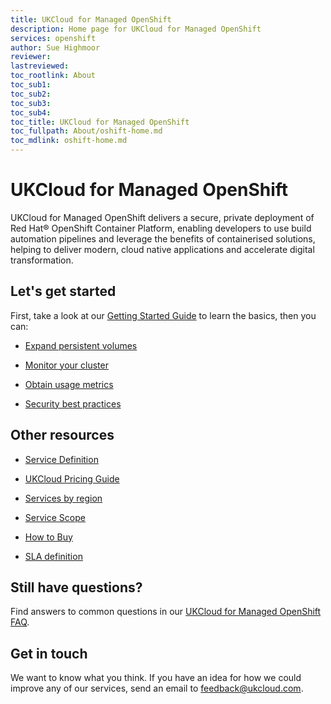```yaml
---
title: UKCloud for Managed OpenShift
description: Home page for UKCloud for Managed OpenShift
services: openshift
author: Sue Highmoor
reviewer:
lastreviewed: 
toc_rootlink: About
toc_sub1: 
toc_sub2:
toc_sub3:
toc_sub4:
toc_title: UKCloud for Managed OpenShift
toc_fullpath: About/oshift-home.md
toc_mdlink: oshift-home.md
---
```


# UKCloud for Managed OpenShift

UKCloud for Managed OpenShift delivers a secure, private deployment of Red Hat&reg; OpenShift Container Platform, enabling developers to use build automation pipelines and leverage the benefits of containerised solutions, helping to deliver modern, cloud native applications and accelerate digital transformation.

## Let's get started

First, take a look at our [Getting Started Guide](oshift-gs.md) to learn the basics, then you can:

<div class="row">
  <div class="col-md-3"><ul><li><p><a href="oshift-how-expand-persistent-vols.md">Expand persistent volumes</a></p></li></ul></div>
  <div class="col-md-3"><ul><li><p><a href="oshift-how-monitor-cluster.md">Monitor your cluster</a></p></li></ul></div>
  <div class="col-md-3"><ul><li><p><a href="oshift-how-obtain-usage-metrics.md">Obtain usage metrics</a></p></li></ul></div>
  <div class="col-md-3"><ul><li><p><a href="oshift-ref-security-best-practices.md">Security best practices</a></p></li></ul></div>
</div>

## Other resources

<div class="row">
  <div class="col-md-4"><ul><li><p><a href="oshift-sd.md">Service Definition</a></p></li></ul></div>
  <div class="col-md-4"><ul><li><p><a href="https://ukcloud.com/pricing-guide">UKCloud Pricing Guide</a></p></li></ul></div>
  <div class="col-md-4"><ul><li><p><a href="../other/other-ref-services-by-region.md">Services by region</a></p></li></ul></div>
</div>

<div class="row">
  <div class="col-md-4"><ul><li><p><a href="oshift-sco.md">Service Scope</a></p></li></ul></div>
  <div class="col-md-4"><ul><li><p><a href="https://ukcloud.com/how-to-buy/">How to Buy</a></p></li></ul></div>
  <div class="col-md-4"><ul><li><p><a href="../other/other-ref-sla-definition.md">SLA definition</a></p></li></ul></div>
</div>

## Still have questions?

Find answers to common questions in our [UKCloud for Managed OpenShift FAQ](oshift-faq.md).

## Get in touch

We want to know what you think. If you have an idea for how we could improve any of our services, send an email to <feedback@ukcloud.com>.
